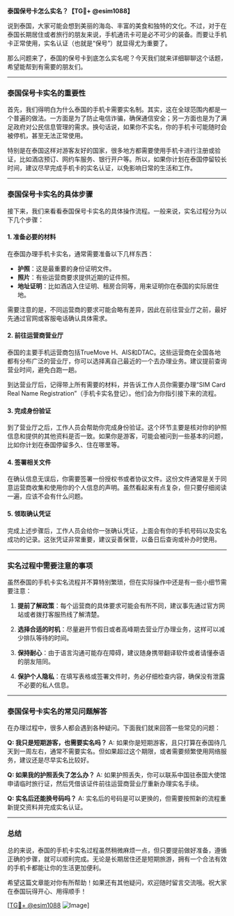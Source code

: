 **泰国保号卡怎么实名？【TG💪+ @esim1088】**

说到泰国，大家可能会想到美丽的海岛、丰富的美食和独特的文化。不过，对于在泰国长期居住或者旅行的朋友来说，手机通讯卡可是必不可少的装备。而要让手机卡正常使用，实名认证（也就是“保号”）就显得尤为重要了。

那么问题来了，泰国的保号卡到底怎么实名呢？今天我们就来详细聊聊这个话题，希望能帮到有需要的朋友们。

---

### 泰国保号卡实名的重要性

首先，我们得明白为什么泰国的手机卡需要实名制。其实，这在全球范围内都是一个普遍的做法。一方面是为了防止电信诈骗，确保通信安全；另一方面也是为了满足政府对公民信息管理的需求。换句话说，如果你不实名，你的手机卡可能随时会被停机，甚至无法正常使用。

特别是在泰国这样对游客友好的国家，很多地方都需要使用手机卡进行注册或验证，比如酒店预订、网约车服务、银行开户等。所以，如果你计划在泰国停留较长时间，建议尽早完成手机卡的实名认证，以免影响日常的生活和工作。

---

### 泰国保号卡实名的具体步骤

接下来，我们来看看泰国保号卡实名的具体操作流程。一般来说，实名过程分为以下几个步骤：

#### 1. 准备必要的材料

在泰国办理手机卡实名，通常需要准备以下几样东西：
- **护照**：这是最重要的身份证明文件。
- **照片**：有些运营商要求提供近期的证件照。
- **地址证明**：比如酒店入住证明、租房合同等，用来证明你在泰国的实际居住地。

需要注意的是，不同运营商的要求可能会略有差异，因此在前往营业厅之前，最好先通过官网或客服电话确认具体需求。

#### 2. 前往运营商营业厅

泰国的主要手机运营商包括TrueMove H、AIS和DTAC。这些运营商在全国各地都有分布广泛的营业厅，你可以选择离自己最近的一个去办理业务。建议提前查询营业时间，避免白跑一趟。

到达营业厅后，记得带上所有需要的材料，并告诉工作人员你需要办理“SIM Card Real Name Registration”（手机卡实名登记）。他们会为你指引接下来的流程。

#### 3. 完成身份验证

到了营业厅之后，工作人员会帮助你完成身份验证。这个环节主要是核对你的护照信息和提供的其他资料是否一致。如果你是游客，可能会被问到一些基本的问题，比如你计划在泰国停留多久、住在哪里等。

#### 4. 签署相关文件

在确认信息无误后，你需要签署一份授权书或者协议文件。这份文件通常是关于同意运营商收集和使用你的个人信息的声明。虽然看起来有点复杂，但只要仔细阅读一遍，应该不会有什么问题。

#### 5. 领取确认凭证

完成上述步骤后，工作人员会给你一张确认凭证，上面会有你的手机号码以及实名成功的记录。这张凭证非常重要，建议妥善保管，以备日后查询或补办时使用。

---

### 实名过程中需要注意的事项

虽然泰国的手机卡实名流程并不算特别繁琐，但在实际操作中还是有一些小细节需要注意：

1. **提前了解政策**：每个运营商的具体要求可能会有所不同，建议事先通过官方网站或者拨打客服热线了解清楚。
   
2. **选择合适的时机**：尽量避开节假日或者高峰期去营业厅办理业务，这样可以减少排队等待的时间。

3. **保持耐心**：由于语言沟通可能存在障碍，建议随身携带翻译软件或者请懂泰语的朋友陪同。

4. **保护个人隐私**：在填写表格或签署文件时，务必仔细检查内容，确保没有泄露不必要的私人信息。

---

### 泰国保号卡实名的常见问题解答

在办理过程中，很多人都会遇到各种疑问。下面我们就来回答一些常见的问题：

**Q: 我只是短期游客，也需要实名吗？**
A: 如果你是短期游客，且只打算在泰国待几天到一周左右，通常不需要实名。但如果超过这个期限，或者需要频繁使用网络服务，建议还是尽早实名比较好。

**Q: 如果我的护照丢失了怎么办？**
A: 如果护照丢失，你可以联系中国驻泰国大使馆申请临时旅行证，然后凭借该证件前往运营商营业厅重新办理实名手续。

**Q: 实名后还能换号码吗？**
A: 实名后的号码是可以更换的，但需要按照新的流程重新提交资料并完成实名认证。

---

### 总结

总的来说，泰国的手机卡实名过程虽然稍微麻烦一点，但只要提前做好准备，遵循正确的步骤，就可以顺利完成。无论是长期居住还是短期旅游，拥有一个合法有效的手机卡都能让你的生活更加便利。

希望这篇文章能对你有所帮助！如果还有其他疑问，欢迎随时留言交流哦。祝大家在泰国玩得开心、用得顺手！

[[TG💪+ @esim1088](https://t.me/s/esim1088) ![Image](https://i.postimg.cc/4NQfJmqS/Snipaste-2025-05-13-00-14-12.png)]